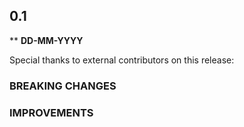 ## 0.1

\*\* **DD-MM-YYYY**

Special thanks to external contributors on this release:

### BREAKING CHANGES

### IMPROVEMENTS
